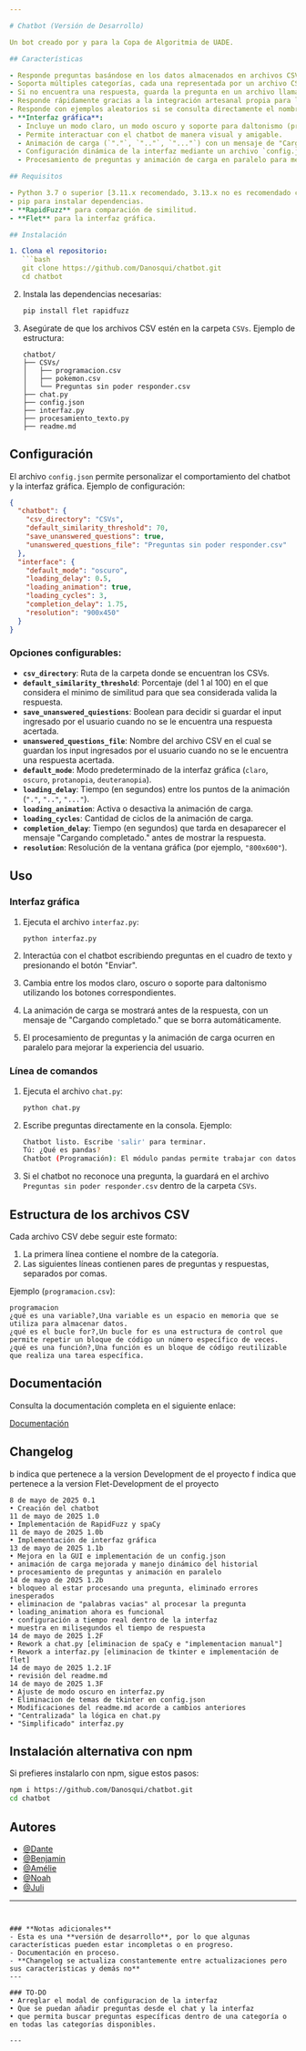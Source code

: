 ```yaml
---

# Chatbot (Versión de Desarrollo)

Un bot creado por y para la Copa de Algoritmia de UADE.

## Características

- Responde preguntas basándose en los datos almacenados en archivos CSV.
- Soporta múltiples categorías, cada una representada por un archivo CSV.
- Si no encuentra una respuesta, guarda la pregunta en un archivo llamado `Preguntas sin poder responder.csv`. [configurable]
- Responde rápidamente gracias a la integración artesanal propia para lematización y **RapidFuzz** para comparación de similitud.
- Responde con ejemplos aleatorios si se consulta directamente el nombre de una categoría.
- **Interfaz gráfica**:
  - Incluye un modo claro, un modo oscuro y soporte para daltonismo (protanopia y deuteranopia).
  - Permite interactuar con el chatbot de manera visual y amigable.
  - Animación de carga (`"."`, `".."`, `"..."`) con un mensaje de "Cargando completado.". [configurable]
  - Configuración dinámica de la interfaz mediante un archivo `config.json`.
  - Procesamiento de preguntas y animación de carga en paralelo para mejorar la experiencia del usuario.

## Requisitos

- Python 3.7 o superior [3.11.x recomendado, 3.13.x no es recomendado con Flet].
- pip para instalar dependencias.
- **RapidFuzz** para comparación de similitud.
- **Flet** para la interfaz gráfica.

## Instalación

1. Clona el repositorio:
   ```bash
   git clone https://github.com/Danosqui/chatbot.git
   cd chatbot
   ```

2. Instala las dependencias necesarias:
   ```bash
   pip install flet rapidfuzz
   ```

3. Asegúrate de que los archivos CSV estén en la carpeta `CSVs`. Ejemplo de estructura:
   ```
   chatbot/
   ├── CSVs/
   │   ├── programacion.csv
   │   ├── pokemon.csv
   │   └── Preguntas sin poder responder.csv
   ├── chat.py
   ├── config.json
   ├── interfaz.py
   ├── procesamiento_texto.py
   ├── readme.md
   ```

## Configuración

El archivo `config.json` permite personalizar el comportamiento del chatbot y la interfaz gráfica. Ejemplo de configuración:

```json
{
  "chatbot": {
    "csv_directory": "CSVs",
    "default_similarity_threshold": 70,
    "save_unanswered_questions": true,
    "unanswered_questions_file": "Preguntas sin poder responder.csv"
  },
  "interface": {
    "default_mode": "oscuro",
    "loading_delay": 0.5,
    "loading_animation": true,
    "loading_cycles": 3,
    "completion_delay": 1.75,
    "resolution": "900x450"
  }
}
```

### Opciones configurables:
- **`csv_directory`**: Ruta de la carpeta donde se encuentran los CSVs.
- **`default_similarity_threshold`**: Porcentaje (del 1 al 100) en el que considera el minimo de similitud para que sea considerada valida la respuesta.
- **`save_unanswered_quiestions`**: Boolean para decidir si guardar el input ingresado por el usuario cuando no se le encuentra una respuesta acertada.
- **`unanswered_questions_file`**: Nombre del archivo CSV en el cual se guardan los input ingresados por el usuario cuando no se le encuentra una respuesta acertada.
- **`default_mode`**: Modo predeterminado de la interfaz gráfica (`claro`, `oscuro`, `protanopia`, `deuteranopia`).
- **`loading_delay`**: Tiempo (en segundos) entre los puntos de la animación (`"."`, `".."`, `"..."`).
- **`loading_animation`**: Activa o desactiva la animación de carga.
- **`loading_cycles`**: Cantidad de ciclos de la animación de carga.
- **`completion_delay`**: Tiempo (en segundos) que tarda en desaparecer el mensaje "Cargando completado." antes de mostrar la respuesta.
- **`resolution`**: Resolución de la ventana gráfica (por ejemplo, `"800x600"`).

## Uso

### **Interfaz gráfica**
1. Ejecuta el archivo `interfaz.py`:
   ```bash
   python interfaz.py
   ```

2. Interactúa con el chatbot escribiendo preguntas en el cuadro de texto y presionando el botón "Enviar".

3. Cambia entre los modos claro, oscuro o soporte para daltonismo utilizando los botones correspondientes.

4. La animación de carga se mostrará antes de la respuesta, con un mensaje de "Cargando completado." que se borra automáticamente.

5. El procesamiento de preguntas y la animación de carga ocurren en paralelo para mejorar la experiencia del usuario.

### **Línea de comandos**
1. Ejecuta el archivo `chat.py`:
   ```bash
   python chat.py
   ```

2. Escribe preguntas directamente en la consola. Ejemplo:
   ```bash
   Chatbot listo. Escribe 'salir' para terminar.
   Tú: ¿Qué es pandas?
   Chatbot (Programación): El módulo pandas permite trabajar con datos estructurados. (Similitud: 100.00%)
   ```

3. Si el chatbot no reconoce una pregunta, la guardará en el archivo `Preguntas sin poder responder.csv` dentro de la carpeta `CSVs`.

## Estructura de los archivos CSV

Cada archivo CSV debe seguir este formato:
1. La primera línea contiene el nombre de la categoría.
2. Las siguientes líneas contienen pares de preguntas y respuestas, separados por comas.

Ejemplo (`programacion.csv`):
```
programacion
¿qué es una variable?,Una variable es un espacio en memoria que se utiliza para almacenar datos.
¿qué es el bucle for?,Un bucle for es una estructura de control que permite repetir un bloque de código un número específico de veces.
¿qué es una función?,Una función es un bloque de código reutilizable que realiza una tarea específica.
```

## Documentación

Consulta la documentación completa en el siguiente enlace:

[Documentación](about:blank)

## Changelog
b indica que pertenece a la version Development de el proyecto
f indica que pertenece a la version Flet-Development de el proyecto
```
8 de mayo de 2025 0.1
• Creación del chatbot
11 de mayo de 2025 1.0
• Implementación de RapidFuzz y spaCy
11 de mayo de 2025 1.0b
• Implementación de interfaz gráfica
13 de mayo de 2025 1.1b
• Mejora en la GUI e implementación de un config.json
• animación de carga mejorada y manejo dinámico del historial
• procesamiento de preguntas y animación en paralelo
14 de mayo de 2025 1.2b
• bloqueo al estar procesando una pregunta, eliminado errores inesperados
• eliminacion de "palabras vacias" al procesar la pregunta
• loading_animation ahora es funcional
• configuración a tiempo real dentro de la interfaz
• muestra en milisegundos el tiempo de respuesta
14 de mayo de 2025 1.2F
• Rework a chat.py [eliminacion de spaCy e "implementacion manual"]
• Rework a interfaz.py [eliminacion de tkinter e implementación de flet]
14 de mayo de 2025 1.2.1F
• revisión del readme.md
14 de mayo de 2025 1.3F
• Ajuste de modo oscuro en interfaz.py
• Eliminacion de temas de tkinter en config.json
• Modificaciones del readme.md acorde a cambios anteriores
• "Centralizada" la lógica en chat.py
• "Simplificado" interfaz.py
```

## Instalación alternativa con npm

Si prefieres instalarlo con npm, sigue estos pasos:

```bash
npm i https://github.com/Danosqui/chatbot.git
cd chatbot
```

## Autores

- [@Dante](https://www.github.com/Danosqui)
- [@Benjamin](https://www.github.com/DuckyCom)
- [@Amélie](https://www.github.com/Ame005)
- [@Noah](https://www.github.com/Dexnou)
- [@Juli](https://www.github.com/)

---
```


### **Notas adicionales**
- Esta es una **versión de desarrollo**, por lo que algunas características pueden estar incompletas o en progreso.
- Documentación en proceso.
- **Changelog se actualiza constantemente entre actualizaciones pero sus caracteristicas y demás no**
---

### TO-DO
• Arreglar el modal de configuracion de la interfaz
• Que se puedan añadir preguntas desde el chat y la interfaz
• que permita buscar preguntas específicas dentro de una categoría o en todas las categorías disponibles.

---